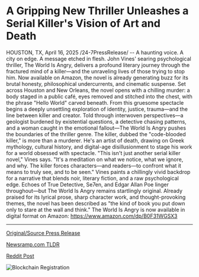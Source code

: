 # A Gripping New Thriller Unleashes a Serial Killer's Vision of Art and Death

HOUSTON, TX, April 16, 2025 /24-7PressRelease/ -- A haunting voice. A city on edge. A message etched in flesh. John Vines' searing psychological thriller, The World Is Angry, delivers a profound literary journey through the fractured mind of a killer—and the unraveling lives of those trying to stop him. Now available on Amazon, the novel is already generating buzz for its brutal honesty, philosophical undercurrents, and cinematic suspense.  Set across Houston and New Orleans, the novel opens with a chilling murder: a body staged in a public café, eyes removed and stitched into the chest, with the phrase "Hello World" carved beneath. From this gruesome spectacle begins a deeply unsettling exploration of identity, justice, trauma—and the line between killer and creator.  Told through interwoven perspectives—a geologist burdened by existential questions, a detective chasing patterns, and a woman caught in the emotional fallout—The World Is Angry pushes the boundaries of the thriller genre. The killer, dubbed the "code-blooded killer," is more than a murderer. He's an artist of death, drawing on Greek mythology, cultural history, and digital-age disillusionment to stage his work for a world obsessed with spectacle.  "This isn't just another serial killer novel," Vines says. "It's a meditation on what we notice, what we ignore, and why. The killer forces characters—and readers—to confront what it means to truly see, and to be seen."  Vines paints a chillingly vivid backdrop for a narrative that blends noir, literary fiction, and a raw psychological edge. Echoes of True Detective, Se7en, and Edgar Allan Poe linger throughout—but The World Is Angry remains startlingly original.  Already praised for its lyrical prose, sharp character work, and thought-provoking themes, the novel has been described as "the kind of book you put down only to stare at the wall and think."  The World Is Angry is now available in digital format on Amazon: https://www.amazon.com/dp/B0F31WGSX3 

---

[Original/Source Press Release](https://www.24-7pressrelease.com/press-release/521840/a-gripping-new-thriller-unleashes-a-serial-killers-vision-of-art-and-death)
                    

[Newsramp.com TLDR](https://newsramp.com/curated-news/new-psychological-thriller-the-world-is-angry-explores-the-mind-of-a-killer-in-houston-and-new-orleans/6e22553f33e110d9c3e2da5982ba5583) 

 



[Reddit Post](https://www.reddit.com/r/BookNews/comments/1k0enfs/new_psychological_thriller_the_world_is_angry/) 



![Blockchain Registration](https://cdn.newsramp.app/24-7PressRelease/qrcode/254/16/lilyTGNP.webp)